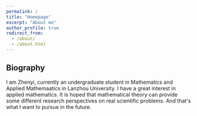 ```yaml
---
permalink: /
title: "Homepage"
excerpt: "About me"
author_profile: true
redirect_from: 
  - /about/
  - /about.html
---
```



Biography
---
I am Zhenyi, currently an undergraduate student in Mathematics and Applied Mathemaatics in Lanzhou University. I have a great interest in applied mathematics. It is hoped that mathematical theory can provide some different research perspectives on real scientific problems. And that's what I want to pursue in the future.

